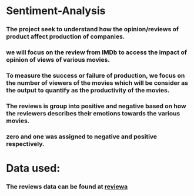 # Sentiment-Analysis
### The project seek to understand how the opinion/reviews of product affect production of companies.
### we will focus on the review from IMDb to access the impact of opinion of views of various movies.
### To measure the success or failure of production, we focus on the number of viewers of the movies which will be consider as the output to quantify as the productivity of the movies.
### The reviews is group into positive and negative based on how the reviewers describes their emotions  towards the various movies.
### zero and one was assigned to negative and positive respectively. 
# Data used: 
###  The reviews data can be found at [reviewa](http://ai.stanford.edu/~amaas/data/sentiment/)

